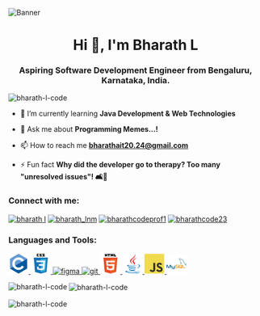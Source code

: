 ![Banner](https://github.com/Bharath-L-code/Bharath-L-code/raw/main/C:\Users\Dhanushree\Downloads\github-header-image.png)


<h1 align="center">Hi 👋, I'm Bharath L</h1>
<h3 align="center">Aspiring Software Development Engineer from Bengaluru, Karnataka, India.</h3>

<p align="left"> <img src="https://komarev.com/ghpvc/?username=bharath-l-code&label=Profile%20views&color=0e75b6&style=flat" alt="bharath-l-code" /> </p>

- 🌱 I’m currently learning **Java Development & Web Technologies**

- 💬 Ask me about **Programming Memes...!**

- 📫 How to reach me **bharathait20.24@gmail.com**

- ⚡ Fun fact **Why did the developer go to therapy? Too many "unresolved issues"! 🛋️🤯**

<h3 align="left">Connect with me:</h3>
<p align="left">
<a href="https://linkedin.com/in/bharath l" target="blank"><img align="center" src="https://raw.githubusercontent.com/rahuldkjain/github-profile-readme-generator/master/src/images/icons/Social/linked-in-alt.svg" alt="bharath l" height="30" width="40" /></a>
<a href="https://instagram.com/bharath_lnm" target="blank"><img align="center" src="https://raw.githubusercontent.com/rahuldkjain/github-profile-readme-generator/master/src/images/icons/Social/instagram.svg" alt="bharath_lnm" height="30" width="40" /></a>
<a href="https://www.hackerrank.com/bharathcodeprof1" target="blank"><img align="center" src="https://raw.githubusercontent.com/rahuldkjain/github-profile-readme-generator/master/src/images/icons/Social/hackerrank.svg" alt="bharathcodeprof1" height="30" width="40" /></a>
<a href="https://auth.geeksforgeeks.org/user/bharathcode23" target="blank"><img align="center" src="https://raw.githubusercontent.com/rahuldkjain/github-profile-readme-generator/master/src/images/icons/Social/geeks-for-geeks.svg" alt="bharathcode23" height="30" width="40" /></a>
</p>

<h3 align="left">Languages and Tools:</h3>
<p align="left"> <a href="https://www.cprogramming.com/" target="_blank" rel="noreferrer"> <img src="https://raw.githubusercontent.com/devicons/devicon/master/icons/c/c-original.svg" alt="c" width="40" height="40"/> </a> <a href="https://www.w3schools.com/css/" target="_blank" rel="noreferrer"> <img src="https://raw.githubusercontent.com/devicons/devicon/master/icons/css3/css3-original-wordmark.svg" alt="css3" width="40" height="40"/> </a> <a href="https://www.figma.com/" target="_blank" rel="noreferrer"> <img src="https://www.vectorlogo.zone/logos/figma/figma-icon.svg" alt="figma" width="40" height="40"/> </a> <a href="https://git-scm.com/" target="_blank" rel="noreferrer"> <img src="https://www.vectorlogo.zone/logos/git-scm/git-scm-icon.svg" alt="git" width="40" height="40"/> </a> <a href="https://www.w3.org/html/" target="_blank" rel="noreferrer"> <img src="https://raw.githubusercontent.com/devicons/devicon/master/icons/html5/html5-original-wordmark.svg" alt="html5" width="40" height="40"/> </a> <a href="https://www.java.com" target="_blank" rel="noreferrer"> <img src="https://raw.githubusercontent.com/devicons/devicon/master/icons/java/java-original.svg" alt="java" width="40" height="40"/> </a> <a href="https://developer.mozilla.org/en-US/docs/Web/JavaScript" target="_blank" rel="noreferrer"> <img src="https://raw.githubusercontent.com/devicons/devicon/master/icons/javascript/javascript-original.svg" alt="javascript" width="40" height="40"/> </a> <a href="https://www.mysql.com/" target="_blank" rel="noreferrer"> <img src="https://raw.githubusercontent.com/devicons/devicon/master/icons/mysql/mysql-original-wordmark.svg" alt="mysql" width="40" height="40"/> </a> </p>

<p><img align="left" src="https://github-readme-stats.vercel.app/api/top-langs?username=bharath-l-code&show_icons=true&locale=en&layout=compact" alt="bharath-l-code" /></p>

<p>&nbsp;<img align="center" src="https://github-readme-stats.vercel.app/api?username=bharath-l-code&show_icons=true&locale=en" alt="bharath-l-code" /></p>

<p><img align="center" src="https://github-readme-streak-stats.herokuapp.com/?user=bharath-l-code&" alt="bharath-l-code" /></p>
